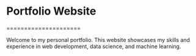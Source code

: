 # **Portfolio Website**

=====================

Welcome to my personal portfolio. This website showcases my skills and experience in web development, data science, and machine learning.
